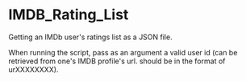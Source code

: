 # IMDB_Rating_List
Getting an IMDb user's ratings list as a JSON file.

When running the script, pass as an argument a valid user id (can be retrieved from one's IMDB profile's url. should be in the format of urXXXXXXXX).
